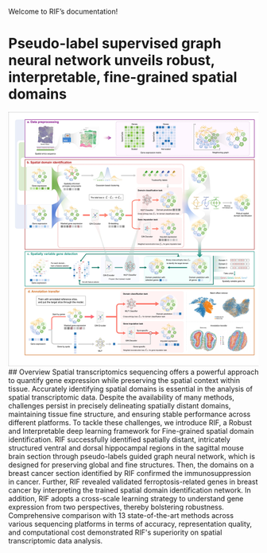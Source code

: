 Welcome to RIF’s documentation!

# Pseudo-label supervised graph neural network unveils robust, interpretable, fine-grained spatial domains

<img src="./Figures/model.jpg">
## Overview
Spatial transcriptomics sequencing offers a powerful approach to quantify gene expression while preserving the spatial context within tissue. Accurately identifying spatial domains is essential in the analysis of spatial transcriptomic data. Despite the availability of many methods, challenges persist in precisely delineating spatially distant domains, maintaining tissue fine structure, and ensuring stable performance across different platforms. To tackle these challenges, we introduce RIF, a Robust and Interpretable deep learning framework for Fine-grained spatial domain identification. RIF successfully identified spatially distant, intricately structured ventral and dorsal hippocampal regions in the sagittal mouse brain section through pseudo-labels guided graph neural network, which is designed for preserving global and fine structures. Then, the domains on a breast cancer section identified by RIF confirmed the immunosuppression in cancer. Further, RIF revealed validated ferroptosis-related genes in breast cancer by interpreting the trained spatial domain identification network. In addition, RIF adopts a cross-scale learning strategy to understand gene expression from two perspectives, thereby bolstering robustness. Comprehensive comparison with 13 state-of-the-art methods across various sequencing platforms in terms of accuracy, representation quality, and computational cost demonstrated RIF's superiority on spatial transcriptomic data analysis.
